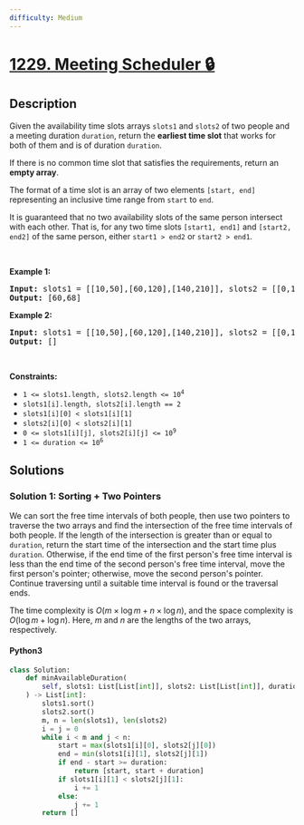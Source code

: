 ```yaml
---
difficulty: Medium
---
```


# [1229. Meeting Scheduler 🔒](https://leetcode.com/problems/meeting-scheduler)

## Description

<!-- description:start -->

<p>Given the availability time slots arrays <code>slots1</code> and <code>slots2</code> of two people and a meeting duration <code>duration</code>, return the <strong>earliest time slot</strong> that works for both of them and is of duration <code>duration</code>.</p>

<p>If there is no common time slot that satisfies the requirements, return an <strong>empty array</strong>.</p>

<p>The format of a time slot is an array of two elements <code>[start, end]</code> representing an inclusive time range from <code>start</code> to <code>end</code>.</p>

<p>It is guaranteed that no two availability slots of the same person intersect with each other. That is, for any two time slots <code>[start1, end1]</code> and <code>[start2, end2]</code> of the same person, either <code>start1 &gt; end2</code> or <code>start2 &gt; end1</code>.</p>

<p>&nbsp;</p>
<p><strong class="example">Example 1:</strong></p>

<pre>
<strong>Input:</strong> slots1 = [[10,50],[60,120],[140,210]], slots2 = [[0,15],[60,70]], duration = 8
<strong>Output:</strong> [60,68]
</pre>

<p><strong class="example">Example 2:</strong></p>

<pre>
<strong>Input:</strong> slots1 = [[10,50],[60,120],[140,210]], slots2 = [[0,15],[60,70]], duration = 12
<strong>Output:</strong> []
</pre>

<p>&nbsp;</p>
<p><strong>Constraints:</strong></p>

<ul>
	<li><code>1 &lt;= slots1.length, slots2.length &lt;= 10<sup>4</sup></code></li>
	<li><code>slots1[i].length, slots2[i].length == 2</code></li>
	<li><code>slots1[i][0] &lt; slots1[i][1]</code></li>
	<li><code>slots2[i][0] &lt; slots2[i][1]</code></li>
	<li><code>0 &lt;= slots1[i][j], slots2[i][j] &lt;= 10<sup>9</sup></code></li>
	<li><code>1 &lt;= duration &lt;= 10<sup>6</sup></code></li>
</ul>

<!-- description:end -->

## Solutions

<!-- solution:start -->

### Solution 1: Sorting + Two Pointers

We can sort the free time intervals of both people, then use two pointers to traverse the two arrays and find the intersection of the free time intervals of both people. If the length of the intersection is greater than or equal to `duration`, return the start time of the intersection and the start time plus `duration`. Otherwise, if the end time of the first person's free time interval is less than the end time of the second person's free time interval, move the first person's pointer; otherwise, move the second person's pointer. Continue traversing until a suitable time interval is found or the traversal ends.

The time complexity is $O(m \times \log m + n \times \log n)$, and the space complexity is $O(\log m + \log n)$. Here, $m$ and $n$ are the lengths of the two arrays, respectively.

<!-- tabs:start -->

#### Python3

```python
class Solution:
    def minAvailableDuration(
        self, slots1: List[List[int]], slots2: List[List[int]], duration: int
    ) -> List[int]:
        slots1.sort()
        slots2.sort()
        m, n = len(slots1), len(slots2)
        i = j = 0
        while i < m and j < n:
            start = max(slots1[i][0], slots2[j][0])
            end = min(slots1[i][1], slots2[j][1])
            if end - start >= duration:
                return [start, start + duration]
            if slots1[i][1] < slots2[j][1]:
                i += 1
            else:
                j += 1
        return []
```
